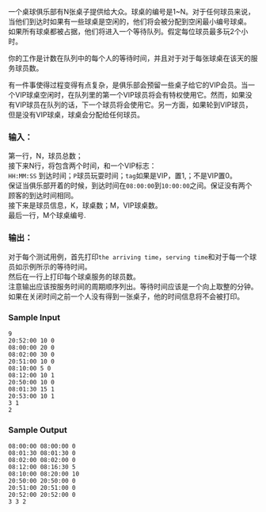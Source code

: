 一个桌球俱乐部有N张桌子提供给大众。球桌的编号是1~N。对于任何球员来说，当他们到达时如果有一些球桌是空闲的，他们将会被分配到空闲最小编号球桌。<br>
如果所有球桌都被占据，他们将进入一个等待队列。假定每位球员最多玩2个小时。<br>

你的工作是计数在队列中的每个人的等待时间，并且对于对于每张球桌在该天的服务球员数。<br>

有一件事使得过程变得有点复杂，是俱乐部会预留一些桌子给它的VIP会员。当一个VIP球桌空闲时，在队列里的第一个VIP球员将会有特权使用它。然而，如果没有VIP球员在队列的话，下一个球员将会使用它。另一方面，如果轮到VIP球员，但是没有VIP球桌，球桌会分配给任何球员。<br>


### 输入：
第一行，N，球员总数；<br>
接下来N行，将包含两个时间，和一个VIP标志：<br>
```HH:MM:SS``` 到达时间；```P```球员玩耍时间；```tag```如果是VIP，置1,；不是VIP置0。<br>
保证当俱乐部开着的时候，到达时间在```08:00:00```到```10:00:00```之间。保证没有两个顾客的到达时间相同。<br>
接下来是球员信息，K，球桌数；M，VIP球桌数。<br>
最后一行，M个球桌编号.<br>

### 输出：
对于每个测试用例，首先打印```the arriving time```，```serving time```和对于每一个球员如示例所示的等待时间。<br>
然后在一行上打印每个球桌服务的球员数。<br>
注意输出应该按服务时间的周期顺序列出。等待时间应该是一个向上取整的分钟。如果在关闭时间之前一个人没有得到一张桌子，他的时间信息将不会被打印。<br>

### Sample Input
```
9
20:52:00 10 0
08:00:00 20 0
08:02:00 30 0
20:51:00 10 0
08:10:00 5 0
08:12:00 10 1
20:50:00 10 0
08:01:30 15 1
20:53:00 10 1
3 1
2
```
### Sample Output
```
08:00:00 08:00:00 0
08:01:30 08:01:30 0
08:02:00 08:02:00 0
08:12:00 08:16:30 5
08:10:00 08:20:00 10
20:50:00 20:50:00 0
20:51:00 20:51:00 0
20:52:00 20:52:00 0
3 3 2
```













